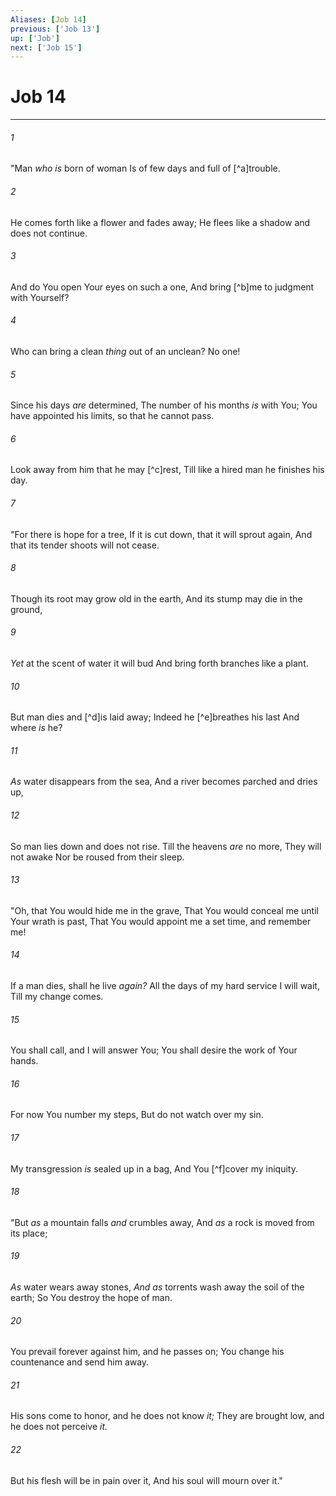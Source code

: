 ```yaml
---
Aliases: [Job 14]
previous: ['Job 13']
up: ['Job']
next: ['Job 15']
---
```

# Job 14

***


###### 1 
"Man _who is_ born of woman Is of few days and full of [^a]trouble. 

###### 2 
He comes forth like a flower and fades away; He flees like a shadow and does not continue. 

###### 3 
And do You open Your eyes on such a one, And bring [^b]me to judgment with Yourself? 

###### 4 
Who can bring a clean _thing_ out of an unclean? No one! 

###### 5 
Since his days _are_ determined, The number of his months _is_ with You; You have appointed his limits, so that he cannot pass. 

###### 6 
Look away from him that he may [^c]rest, Till like a hired man he finishes his day. 

###### 7 
"For there is hope for a tree, If it is cut down, that it will sprout again, And that its tender shoots will not cease. 

###### 8 
Though its root may grow old in the earth, And its stump may die in the ground, 

###### 9 
_Yet_ at the scent of water it will bud And bring forth branches like a plant. 

###### 10 
But man dies and [^d]is laid away; Indeed he [^e]breathes his last And where _is_ he? 

###### 11 
_As_ water disappears from the sea, And a river becomes parched and dries up, 

###### 12 
So man lies down and does not rise. Till the heavens _are_ no more, They will not awake Nor be roused from their sleep. 

###### 13 
"Oh, that You would hide me in the grave, That You would conceal me until Your wrath is past, That You would appoint me a set time, and remember me! 

###### 14 
If a man dies, shall he live _again?_ All the days of my hard service I will wait, Till my change comes. 

###### 15 
You shall call, and I will answer You; You shall desire the work of Your hands. 

###### 16 
For now You number my steps, But do not watch over my sin. 

###### 17 
My transgression _is_ sealed up in a bag, And You [^f]cover my iniquity. 

###### 18 
"But _as_ a mountain falls _and_ crumbles away, And _as_ a rock is moved from its place; 

###### 19 
_As_ water wears away stones, _And as_ torrents wash away the soil of the earth; So You destroy the hope of man. 

###### 20 
You prevail forever against him, and he passes on; You change his countenance and send him away. 

###### 21 
His sons come to honor, and he does not know _it;_ They are brought low, and he does not perceive _it._ 

###### 22 
But his flesh will be in pain over it, And his soul will mourn over it."
